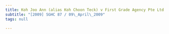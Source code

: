 ```yaml
---
title: Koh Joo Ann (alias Koh Choon Teck) v First Grade Agency Pte Ltd
subtitle: "[2009] SGHC 87 / 09\_April\_2009"
tags: null

---
```


